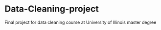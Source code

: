 # Data-Cleaning-project
Final project for data cleaning course at University of Illinois master degree
